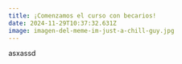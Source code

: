 ```yaml
---
title: ¡Comenzamos el curso con becarios!
date: 2024-11-29T10:37:32.631Z
image: imagen-del-meme-im-just-a-chill-guy.jpg
---
```

a﻿sxassd